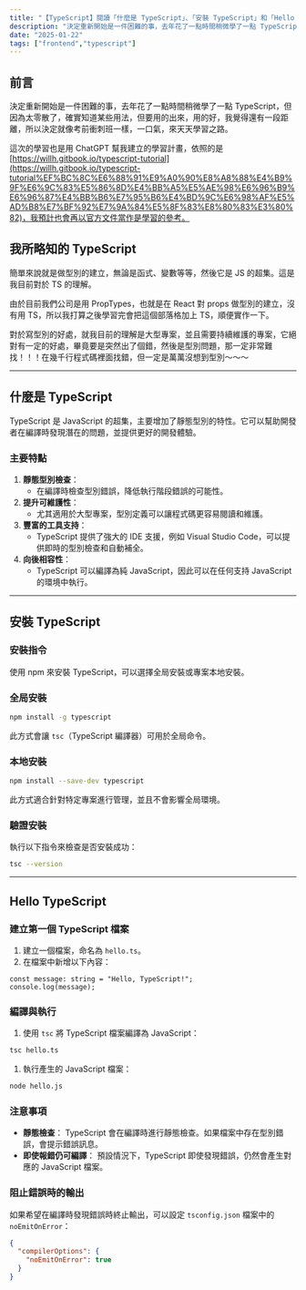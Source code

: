 ```yaml
---
title: "【TypeScript】閱讀「什麼是 TypeScript」、「安裝 TypeScript」和「Hello TypeScript」。"
description: "決定重新開始是一件困難的事，去年花了一點時間稍微學了一點 TypeScript，但因為太零散了，確實知道某些用法，但要用的出來，用的好，我覺得還有一段距離，所以決定就像考前衝刺班一樣，一口氣，來天天學習之路。"
date: "2025-01-22"
tags: ["frontend","typescript"]
---
```


## 前言

決定重新開始是一件困難的事，去年花了一點時間稍微學了一點 TypeScript，但因為太零散了，確實知道某些用法，但要用的出來，用的好，我覺得還有一段距離，所以決定就像考前衝刺班一樣，一口氣，來天天學習之路。

這次的學習也是用 ChatGPT 幫我建立的學習計畫，依照的是 [https://willh.gitbook.io/typescript-tutorial](https://willh.gitbook.io/typescript-tutorial%EF%BC%8C%E6%88%91%E9%A0%90%E8%A8%88%E4%B9%9F%E6%9C%83%E5%86%8D%E4%BB%A5%E5%AE%98%E6%96%B9%E6%96%87%E4%BB%B6%E7%95%B6%E4%BD%9C%E6%98%AF%E5%AD%B8%E7%BF%92%E7%9A%84%E5%8F%83%E8%80%83%E3%80%82)，我預計也會再以官方文件當作是學習的參考。

## 我所略知的 TypeScript

簡單來說就是做型別的建立，無論是函式、變數等等，然後它是 JS 的超集。這是我目前對於 TS 的理解。

由於目前我們公司是用 PropTypes，也就是在 React 對 props 做型別的建立，沒有用 TS，所以我打算之後學習完會把這個部落格加上 TS，順便實作一下。

對於寫型別的好處，就我目前的理解是大型專案，並且需要持續維護的專案，它絕對有一定的好處，畢竟要是突然出了個錯，然後是型別問題，那一定非常難找！！！在幾千行程式碼裡面找錯，但一定是萬萬沒想到型別～～～

---

## 什麼是 TypeScript

TypeScript 是 JavaScript 的超集，主要增加了靜態型別的特性。它可以幫助開發者在編譯時發現潛在的問題，並提供更好的開發體驗。

### 主要特點

1. **靜態型別檢查**：
    - 在編譯時檢查型別錯誤，降低執行階段錯誤的可能性。
2. **提升可維護性**：
    - 尤其適用於大型專案，型別定義可以讓程式碼更容易閱讀和維護。
3. **豐富的工具支持**：
    - TypeScript 提供了強大的 IDE 支援，例如 Visual Studio Code，可以提供即時的型別檢查和自動補全。
4. **向後相容性**：
    - TypeScript 可以編譯為純 JavaScript，因此可以在任何支持 JavaScript 的環境中執行。

---

## 安裝 TypeScript

### 安裝指令

使用 npm 來安裝 TypeScript，可以選擇全局安裝或專案本地安裝。

### 全局安裝

```bash
npm install -g typescript

```

此方式會讓 `tsc`（TypeScript 編譯器）可用於全局命令。

### 本地安裝

```bash
npm install --save-dev typescript

```

此方式適合針對特定專案進行管理，並且不會影響全局環境。

### 驗證安裝

執行以下指令來檢查是否安裝成功：

```bash
tsc --version

```

---

## Hello TypeScript

### 建立第一個 TypeScript 檔案

1. 建立一個檔案，命名為 `hello.ts`。
2. 在檔案中新增以下內容：

```tsx
const message: string = "Hello, TypeScript!";
console.log(message);

```

### 編譯與執行

1. 使用 `tsc` 將 TypeScript 檔案編譯為 JavaScript：

```bash
tsc hello.ts

```

1. 執行產生的 JavaScript 檔案：

```bash
node hello.js

```

### 注意事項

- **靜態檢查**：
TypeScript 會在編譯時進行靜態檢查。如果檔案中存在型別錯誤，會提示錯誤訊息。
- **即使報錯仍可編譯**：
預設情況下，TypeScript 即使發現錯誤，仍然會產生對應的 JavaScript 檔案。

### 阻止錯誤時的輸出

如果希望在編譯時發現錯誤時終止輸出，可以設定 `tsconfig.json` 檔案中的 `noEmitOnError`：

```json
{
  "compilerOptions": {
    "noEmitOnError": true
  }
}

```